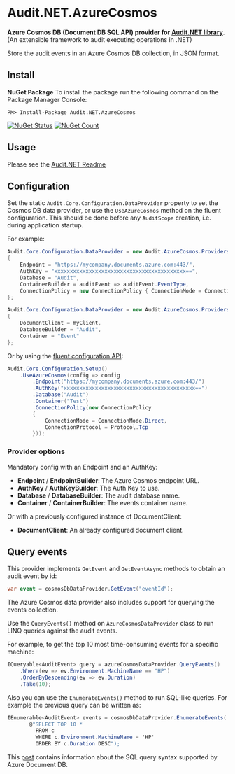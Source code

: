 # Audit.NET.AzureCosmos
**Azure Cosmos DB (Document DB SQL API) provider for [Audit.NET library](https://github.com/thepirat000/Audit.NET)**. (An extensible framework to audit executing operations in .NET)

Store the audit events in an Azure Cosmos DB collection, in JSON format.

## Install

**NuGet Package** 
To install the package run the following command on the Package Manager Console:

```
PM> Install-Package Audit.NET.AzureCosmos
```

[![NuGet Status](https://img.shields.io/nuget/v/Audit.NET.AzureCosmos.svg?style=flat)](https://www.nuget.org/packages/Audit.NET.AzureCosmos/)
[![NuGet Count](https://img.shields.io/nuget/dt/Audit.NET.AzureCosmos.svg)](https://www.nuget.org/packages/Audit.NET.AzureCosmos/)

## Usage
Please see the [Audit.NET Readme](https://github.com/thepirat000/Audit.NET#usage)

## Configuration
Set the static `Audit.Core.Configuration.DataProvider` property to set the Cosmos DB data provider, 
or use the `UseAzureCosmos` method on the fluent configuration. This should be done before any `AuditScope` creation, i.e. during application startup.

For example:
```c#
Audit.Core.Configuration.DataProvider = new Audit.AzureCosmos.Providers.AzureCosmosDataProvider()
{
    Endpoint = "https://mycompany.documents.azure.com:443/",
    AuthKey = "xxxxxxxxxxxxxxxxxxxxxxxxxxxxxxxxxxxxxxxxxx==",
    Database = "Audit",
    ContainerBuilder = auditEvent => auditEvent.EventType,
    ConnectionPolicy = new ConnectionPolicy { ConnectionMode = ConnectionMode.Direct, ConnectionProtocol = Protocol.Tcp }
};

Audit.Core.Configuration.DataProvider = new Audit.AzureCosmos.Providers.AzureCosmosDataProvider()
{
    DocumentClient = myClient,
    DatabaseBuilder = "Audit",
    Container = "Event"
};
```

Or by using the [fluent configuration API](https://github.com/thepirat000/Audit.NET#configuration-fluent-api):
```c#
Audit.Core.Configuration.Setup()
    .UseAzureCosmos(config => config
        .Endpoint("https://mycompany.documents.azure.com:443/")
        .AuthKey("xxxxxxxxxxxxxxxxxxxxxxxxxxxxxxxxxxxxxxxxxx==")
        .Database("Audit")
        .Container("Test")
        .ConnectionPolicy(new ConnectionPolicy
        {
            ConnectionMode = ConnectionMode.Direct,
            ConnectionProtocol = Protocol.Tcp
        }));
```

### Provider options

Mandatory config with an Endpoint and an AuthKey:
- **Endpoint** / **EndpointBuilder**: The Azure Cosmos endpoint URL.
- **AuthKey** / **AuthKeyBuilder**: The Auth Key to use.
- **Database** / **DatabaseBuilder**: The audit database name.
- **Container** / **ContainerBuilder**: The events container name.

Or with a previously configured instance of DocumentClient:
- **DocumentClient**: An already configured document client.

## Query events

This provider implements `GetEvent` and `GetEventAsync` methods to obtain an audit event by id:

```c#
var event = cosmosDbDataProvider.GetEvent("eventId");
```

The Azure Cosmos data provider also includes support for querying the events collection.

Use the `QueryEvents()` method on `AzureCosmosDataProvider` class to run LINQ queries against the audit events.


For example, to get the top 10 most time-consuming events for a specific machine:
```c#
IQueryable<AuditEvent> query = azureCosmosDataProvider.QueryEvents()
	.Where(ev => ev.Environment.MachineName == "HP")
	.OrderByDescending(ev => ev.Duration)
	.Take(10);
```

Also you can use the `EnumerateEvents()` method to run SQL-like queries. For example the previous query can be written as:

```c#
IEnumerable<AuditEvent> events = cosmosDbDataProvider.EnumerateEvents(
       @"SELECT TOP 10 * 
         FROM c 
         WHERE c.Environment.MachineName = 'HP' 
         ORDER BY c.Duration DESC");
```

This [post](https://docs.microsoft.com/en-us/azure/documentdb/documentdb-sql-query) contains information about the SQL query syntax supported by Azure Document DB.

